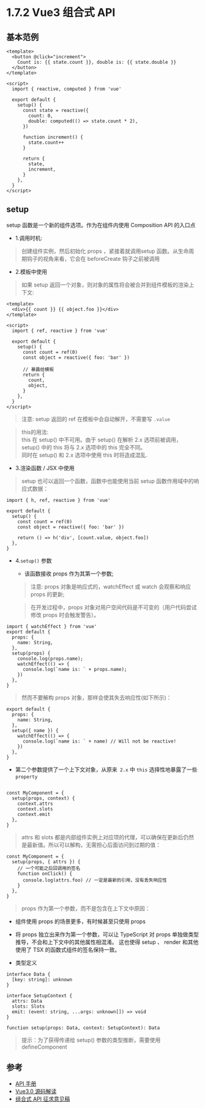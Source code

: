 # 1.7.2 Vue3 组合式 API

## 基本范例

```
<template>
  <button @click="increment">
    Count is: {{ state.count }}, double is: {{ state.double }}
  </button>
</template>

<script>
  import { reactive, computed } from 'vue'

  export default {
    setup() {
      const state = reactive({
        count: 0,
        double: computed(() => state.count * 2),
      })

      function increment() {
        state.count++
      }

      return {
        state,
        increment,
      }
    },
  }
</script>
```

## setup
setup 函数是一个新的组件选项。作为在组件内使用 Composition API 的入口点


- 1.调用时机:

>创建组件实例，然后初始化 props ，紧接着就调用setup 函数。从生命周期钩子的视角来看，它会在 beforeCreate 钩子之前被调用

- 2.模板中使用

>如果 setup 返回一个对象，则对象的属性将会被合并到组件模板的渲染上下文:

```
<template>
  <div>{{ count }} {{ object.foo }}</div>
</template>

<script>
  import { ref, reactive } from 'vue'

  export default {
    setup() {
      const count = ref(0)
      const object = reactive({ foo: 'bar' })

      // 暴露给模板
      return {
        count,
        object,
      }
    },
  }
</script>
```

>注意: setup 返回的 ref 在模板中会自动解开，不需要写 `.value`

>this的用法:  
this 在 setup() 中不可用。由于 setup() 在解析 2.x 选项前被调用，setup() 中的 this 将与 2.x 选项中的 this 完全不同。  
同时在 setup() 和 2.x 选项中使用 this 时将造成混乱.

- 3.渲染函数 / JSX 中使用

>setup 也可以返回一个函数，函数中也能使用当前 setup 函数作用域中的响应式数据：

```
import { h, ref, reactive } from 'vue'

export default {
  setup() {
    const count = ref(0)
    const object = reactive({ foo: 'bar' })

    return () => h('div', [count.value, object.foo])
  },
}
```
- 4.`setup()` 参数

  - 该函数接收 props 作为其第一个参数;

  >注意: props 对象是响应式的，watchEffect 或 watch 会观察和响应 props 的更新;

  >在开发过程中，props 对象对用户空间代码是不可变的（用户代码尝试修改 props 时会触发警告）。

```
import { watchEffect } from 'vue'
export default {
  props: {
    name: String,
  },
  setup(props) {
    console.log(props.name);
    watchEffect(() => {
      console.log(`name is: ` + props.name);
    })
  },
}
```

>然而不要解构 props 对象，那样会使其失去响应性(如下所示)：

```
export default {
  props: {
    name: String,
  },
  setup({ name }) {
    watchEffect(() => {
      console.log(`name is: ` + name) // Will not be reactive!
    })
  },
}
```
  - 第二个参数提供了一个上下文对象，从原来` 2.x` 中 `this` 选择性地暴露了一些 `property`
  ```
  
  const MyComponent = {
    setup(props, context) {
      context.attrs
      context.slots
      context.emit
    },
  }
  ```
  >attrs 和 slots 都是内部组件实例上对应项的代理，可以确保在更新后仍然是最新值。所以可以解构，无需担心后面访问到过期的值：

  ```
  const MyComponent = {
    setup(props, { attrs }) {
      // 一个可能之后回调用的签名
      function onClick() {
        console.log(attrs.foo) // 一定是最新的引用，没有丢失响应性
      }
    },
  }
  ```
  
>props 作为第一个参数，而不是包含在上下文中原因：

- 组件使用 props 的场景更多，有时候甚至只使用 props

- 将 props 独立出来作为第一个参数，可以让 TypeScript 对 props 单独做类型推导，不会和上下文中的其他属性相混淆。
这也使得 setup 、 render 和其他使用了 TSX 的函数式组件的签名保持一致。

- 类型定义

```
interface Data {
  [key: string]: unknown
}

interface SetupContext {
  attrs: Data
  slots: Slots
  emit: (event: string, ...args: unknown[]) => void
}

function setup(props: Data, context: SetupContext): Data
```

>提示：为了获得传递给 setup() 参数的类型推断，需要使用 defineComponent

## 参考
- [API 手册](https://vue-composition-api-rfc.netlify.app/zh/api.html)
- [Vue3.0 源码解读](https://hkc452.github.io/slamdunk-the-vue3/)
- [组合式 API 征求意见稿](https://vue-composition-api-rfc.netlify.app/zh/#%E6%A6%82%E8%BF%B0)
